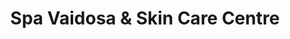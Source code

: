 ---
title: "Spa Vaidosa & Skin Care Centre"
url: /burlington/spa-vaidosa-und-skin-care-centre/
shop: Kosmetik
---